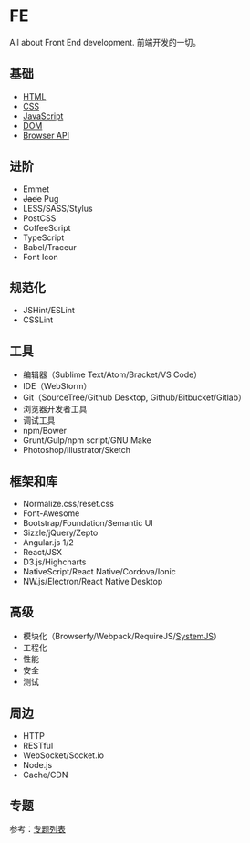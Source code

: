 FE
====

All about Front End development. 前端开发的一切。

基础
----

+ [HTML](./html/readme.md)
+ [CSS](./css/readme.md)
+ [JavaScript](./javascript/readme.md)
+ [DOM](./dom/readme.md)
+ [Browser API](./browser-api/readme.md)

进阶
----

+ Emmet
+ ~~Jade~~ Pug
+ LESS/SASS/Stylus
+ PostCSS
+ CoffeeScript
+ TypeScript
+ Babel/Traceur
+ Font Icon

规范化
----

+ JSHint/ESLint
+ CSSLint

工具
----

+ 编辑器（Sublime Text/Atom/Bracket/VS Code）
+ IDE（WebStorm）
+ Git（SourceTree/Github Desktop, Github/Bitbucket/Gitlab）
+ 浏览器开发者工具
+ 调试工具
+ npm/Bower
+ Grunt/Gulp/npm script/GNU Make
+ Photoshop/Illustrator/Sketch

框架和库
----

+ Normalize.css/reset.css
+ Font-Awesome
+ Bootstrap/Foundation/Semantic UI
+ Sizzle/jQuery/Zepto
+ Angular.js 1/2
+ React/JSX
+ D3.js/Highcharts
+ NativeScript/React Native/Cordova/Ionic
+ NW.js/Electron/React Native Desktop

高级
----

+ 模块化（Browserfy/Webpack/RequireJS/[SystemJS](./modular/system.js.md)）
+ 工程化
+ 性能
+ 安全
+ 测试

周边
----

+ HTTP
+ RESTful
+ WebSocket/Socket.io
+ Node.js
+ Cache/CDN

专题
----

参考：[专题列表](./demo/readme.md)
